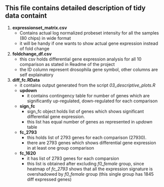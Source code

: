 ## This file contains detailed description of tidy data containt

1. **expressionset_matrix.csv**
    - Contains actual log normalized probeset intensity for all the samples (80 chips) in wide format
    - it will be handy if one wants to show actual gene expression instead of fold change
2. **foldchange_df.csv**
    - this csv holds differential gene expression analysis for all 10 comparison as stated in Readme of the project
    - the ID column represent drosophila gene symbol, other columns are self explainatory
3. **diff_fc.RData**
    - it contains output generated from the script *03_descriptive_plots.R*
    - **updown**
        - it contains contingency table for number of genes which are significantly up-regulated, down-regulated for each comparison 
    - **sign_fc**
        - sign_fc object holds list of genes which shows significant differential gene expression. 
        - this list has equal number of genes as represented in *updown* table
    - **fc_2793**
        - this holds list of 2793 genes for each comparison (27930).
        - there are 2793 genes which shows differential gene expression in at least one group comparison
    - **fc_1620**
        - it has list of 2793 genes for each comparsion 
        - this list is obtained after excluding *f0_female* group, since heatmap of *fc_2793* shows that all the expression signature is overshadowed by *f0_female* group (this single group has 1845 diff expressed genes)
        
